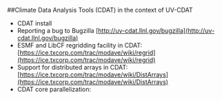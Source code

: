 ##Climate Data Analysis Tools (CDAT) in the context of UV-CDAT

* CDAT install[]()
* Reporting a bug to Bugzilla [http://uv-cdat.llnl.gov/bugzilla](http://uv-cdat.llnl.gov/bugzilla)
* ESMF and LibCF regridding facility in CDAT: [https://ice.txcorp.com/trac/modave/wiki/regrid](https://ice.txcorp.com/trac/modave/wiki/regrid)
* Support for distributed arrays in CDAT:[https://ice.txcorp.com/trac/modave/wiki/DistArrays](https://ice.txcorp.com/trac/modave/wiki/DistArrays)
* CDAT core parallelization: []()
